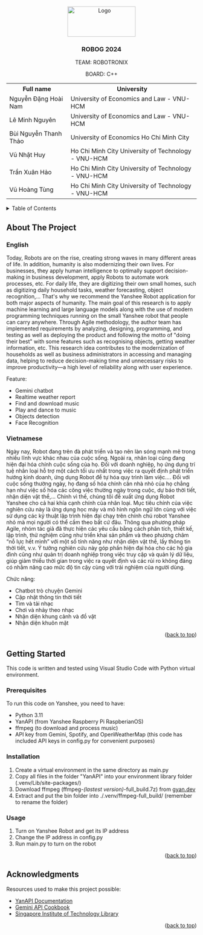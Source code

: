 <a id="readme-top"></a>

<!-- PROJECT LOGO -->
<br />
<div align="center">
  <a href="https://github.com/ngdghnam/ROBOG2024-Robotronix/tree/Submission">
    <img src="https://lh3.googleusercontent.com/d/14RW8OZtzXa8hSkXL0p0XoyOk-qumuld_" alt="Logo" width="180" height="80">
  </a>

  <h3 align="center">ROBOG 2024</h3>

  <p align="center">
    TEAM: ROBOTRONIX
  </p>
  <p align="center">
    BOARD: C++
  </p>
  <table>
  <tr>
    <th>Full name</th>
    <th>University</th>
  </tr>
  <tr>
    <td>Nguyễn Đặng Hoài Nam</td>
    <td>University of Economics and Law - VNU-HCM</td>
  </tr>
  <tr>
    <td>Lê Minh Nguyên</td>
    <td>University of Economics and Law - VNU-HCM</td>
  </tr>
  <tr>
    <td>Bùi Nguyễn Thanh Thảo</td>
    <td>University of Economics Ho Chi Minh City</td>
  </tr>
  <tr>
    <td>Vũ Nhật Huy</td>
    <td>Ho Chi Minh City University of Technology - VNU-HCM</td>
  </tr>
  <tr>
    <td>Trần Xuân Hảo</td>
    <td>Ho Chi Minh City University of Technology - VNU-HCM</td>
  </tr>
  <tr>
    <td>Vũ Hoàng Tùng</td>
    <td>Ho Chi Minh City University of Technology - VNU-HCM</td>
  </tr>
</table>
</div>


<!-- TABLE OF CONTENTS -->
<details>
  <summary>Table of Contents</summary>
  <ol>
    <li>
      <a href="#about-the-project">About The Project</a>
    </li>
    <li>
      <a href="#getting-started">Getting Started</a>
      <ul>
        <li><a href="#prerequisites">Prerequisites</a></li>
        <li><a href="#installation">Installation</a></li>
        <li><a href="#usage">Usage</a></li>
      </ul>
    </li>
    <li><a href="#acknowledgments">Acknowledgments</a></li>
  </ol>
</details>


<!-- ABOUT THE PROJECT -->
## About The Project

### English
Today, Robots are on the rise, creating strong waves in many different areas of life. In addition, humanity is also modernizing their own lives. For businesses, they apply human intelligence to optimally support decision-making in business development, apply Robots to automate work processes, etc. For daily life, they are digitizing their own small homes, such as digitizing daily household tasks, weather forecasting, object recognition,... That's why we recommend the Yanshee Robot application for both major aspects of humanity. The main goal of this research is to apply machine learning and large language models along with the use of modern programming techniques running on the small Yanshee robot that people can carry anywhere. Through Agile methodology, the author team has implemented requirements by analyzing, designing, programming, and testing as well as deploying the product and following the motto of "doing their best" with some features such as recognising objects, getting weather information, etc. This research idea contributes to the modernization of households as well as business administrators in accessing and managing data, helping to reduce decision-making time and unnecessary risks to improve productivity—a high level of reliability along with user experience.

Feature:
* Gemini chatbot
* Realtime weather report
* Find and download music
* Play and dance to music
* Objects detection
* Face Recognition

### Vietnamese
Ngày nay, Robot đang trên đà phát triển và tạo nên làn sóng mạnh mẽ trong nhiều lĩnh vực khác nhau của cuộc sống. Ngoài ra, nhân loại cũng đang hiện đại hóa chính cuộc sống của họ. Đối với doanh nghiệp, họ ứng dụng trí tuệ nhân loại hỗ trợ một cách tối ưu nhất trong việc ra quyết định phát triển hướng kinh doanh, ứng dụng Robot để tự hóa quy trình làm việc…. Đối với cuộc sống thường ngày, họ đang số hóa chính căn nhà nhỏ của họ chẳng hạn như việc số hóa các công việc thường ngày trong cuộc, dự báo thời tiết, nhận diện vật thể,... Chính vì thế, chúng tôi đề xuất ứng dụng Robot Yanshee cho cả hai khía cạnh chính của nhân loại. Mục tiêu chính của việc nghiên cứu này là ứng dụng học máy và mô hình ngôn ngữ lớn cùng với việc sử dụng các kỹ thuật lập trình hiện đại chạy trên chính chú robot Yanshee nhỏ mà mọi người có thể cầm theo bất cứ đâu. Thông qua phương pháp Agile, nhóm tác giả đã thực hiện các yêu cầu bằng cách phân tích, thiết kế, lập trình, thử nghiệm cũng như triển khai sản phẩm và theo phương châm “nỗ lực hết mình” với một số tính năng như nhận diện vật thể, lấy thông tin thời tiết, v.v. Ý tưởng nghiên cứu này góp phần hiện đại hóa cho các hộ gia đình cũng như quản trị doanh nghiệp trong việc truy cập và quản lý dữ liệu, giúp giảm thiểu thời gian trong việc ra quyết định và các rủi ro không đáng có nhằm nâng cao mức độ tin cậy cùng với trải nghiệm của người dùng. 

Chức năng:
* Chatbot trò chuyện Gemini
* Cập nhật thông tin thời tiết
* Tìm và tải nhạc
* Chơi và nhảy theo nhạc
* Nhận diện khung cảnh và đồ vật
* Nhận diện khuôn mặt

<p align="right">(<a href="#readme-top">back to top</a>)</p>



<!-- GETTING STARTED -->
## Getting Started

This code is written and tested using Visual Studio Code with Python virtual environment.

### Prerequisites

To run this code on Yanshee, you need to have:
* Python 3.11
* YanAPI (from Yanshee Raspberry Pi RaspberianOS)
* ffmpeg (to download and process music)
* API key from Gemini, Spotify, and OpenWeatherMap (this code has included API keys in config.py for convenient purposes)

### Installation

1. Create a virtual environment in the same directory as main.py
2. Copy all files in the folder "YanAPI" into your environment library folder (.venv/Lib/site-packages/)
3. Download ffmpeg (ffmpeg-_(lastest version)_-full_build.7z) from [gyan.dev](https://www.gyan.dev/ffmpeg/builds/)
4. Extract and put the bin folder into ./.venv/ffmpeg-full_build/ (remember to rename the folder)

### Usage

1. Turn on Yanshee Robot and get its IP address
2. Change the IP address in config.py
3. Run main.py to turn on the robot

<p align="right">(<a href="#readme-top">back to top</a>)</p>


<!-- ACKNOWLEDGMENTS -->
## Acknowledgments

Resources used to make this project possible:

* [YanAPI Documentation](https://yandev.ubtrobot.com/#/en/api?api=YanAPI)
* [Gemini API Cookbook](https://github.com/google-gemini/cookbook/tree/main)
* [Singapore Institute of Technology Library](https://libhelp.singaporetech.edu.sg/search/?t=0&adv=1&topics=Yanshee)

<p align="right">(<a href="#readme-top">back to top</a>)</p>
